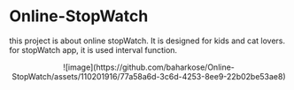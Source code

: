 # Online-StopWatch

this project is about online stopWatch. It is designed for kids and cat lovers. 
for stopWatch app, it is used interval function.


<div align=center>
![image](https://github.com/baharkose/Online-StopWatch/assets/110201916/77a58a6d-3c6d-4253-8ee9-22b02be53ae8)

</div>
